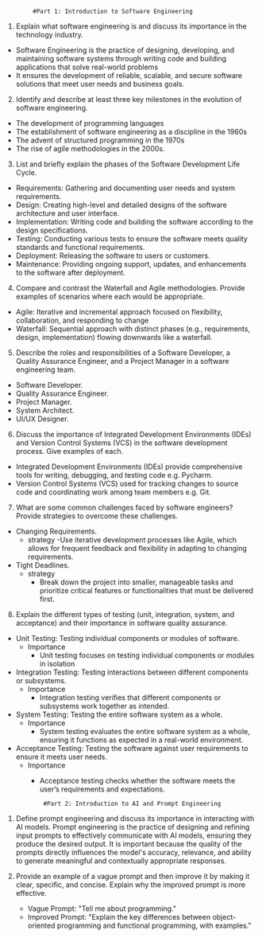 
            #Part 1: Introduction to Software Engineering


1. Explain what software engineering is and discuss its importance in the technology industry. 
- Software Engineering is the practice of designing, developing, and maintaining software systems through writing code and building applications that solve real-world problems
- It ensures the development of reliable, scalable, and secure software solutions that meet user needs and business goals.

2. Identify and describe at least three key milestones in the evolution of software engineering.  
- The development of programming languages 
- The establishment of software engineering as a discipline in the 1960s
- The advent of structured programming in the 1970s
- The rise of agile methodologies in the 2000s.

3. List and briefly explain the phases of the Software Development Life Cycle.
  - Requirements: Gathering and documenting user needs and system requirements.
  - Design: Creating high-level and detailed designs of the software architecture and user interface.
  - Implementation: Writing code and building the software according to the design specifications.
  - Testing: Conducting various tests to ensure the software meets quality standards and functional requirements.
  - Deployment: Releasing the software to users or customers.
  - Maintenance: Providing ongoing support, updates, and enhancements to the software after deployment.

4. Compare and contrast the Waterfall and Agile methodologies. Provide examples of scenarios where each would be appropriate.
  - Agile: Iterative and incremental approach focused on flexibility, collaboration, and responding to change
  - Waterfall: Sequential approach with distinct phases (e.g., requirements, design, implementation) flowing downwards like a waterfall.

5. Describe the roles and responsibilities of a Software Developer, a Quality Assurance Engineer, and a Project Manager in a software engineering team.
  - Software Developer.
  - Quality Assurance Engineer.
  - Project Manager.
  - System Architect.
  - UI/UX Designer.

6. Discuss the importance of Integrated Development Environments (IDEs) and Version Control Systems (VCS) in the software development process. Give examples of each.
  - Integrated Development Environments (IDEs) provide comprehensive tools for writing, debugging, and testing code e.g. Pycharm.
  - Version Control Systems (VCS) used for tracking changes to source code and coordinating work among team members e.g. Git.

7. What are some common challenges faced by software engineers? Provide strategies to overcome these challenges.
  - Changing Requirements.
    - strategy
      -Use iterative development processes like Agile, which allows for frequent feedback and flexibility in adapting to changing requirements.  
  - Tight Deadlines.
     - strategy
       - Break down the project into smaller, manageable tasks and prioritize critical features or functionalities that must be delivered first.

8. Explain the different types of testing (unit, integration, system, and acceptance) and their importance in software quality assurance.
  - Unit Testing: Testing individual components or modules of software.
     - Importance
         - Unit testing focuses on testing individual components or modules in isolation
  - Integration Testing: Testing interactions between different components or subsystems.
     - Importance
         - Integration testing verifies that different components or subsystems work together as intended.  
  - System Testing: Testing the entire software system as a whole.
     - Importance
         - System testing evaluates the entire software system as a whole, ensuring it functions as expected in a real-world environment.
  - Acceptance Testing: Testing the software against user requirements to ensure it meets user needs.
     - Importance
         - Acceptance testing checks whether the software meets the user’s requirements and expectations.
       

                #Part 2: Introduction to AI and Prompt Engineering

1. Define prompt engineering and discuss its importance in interacting with AI models.
    Prompt engineering is the practice of designing and refining input prompts to effectively communicate with AI models, ensuring they produce the desired output. It is important because the quality of the prompts directly influences the model's accuracy, relevance, and ability to generate meaningful and contextually appropriate responses.

2. Provide an example of a vague prompt and then improve it by making it clear, specific, and concise. Explain why the improved prompt is more effective.
   - Vague Prompt: "Tell me about programming."
   - Improved Prompt: "Explain the key differences between object-oriented programming and functional programming, with examples."
